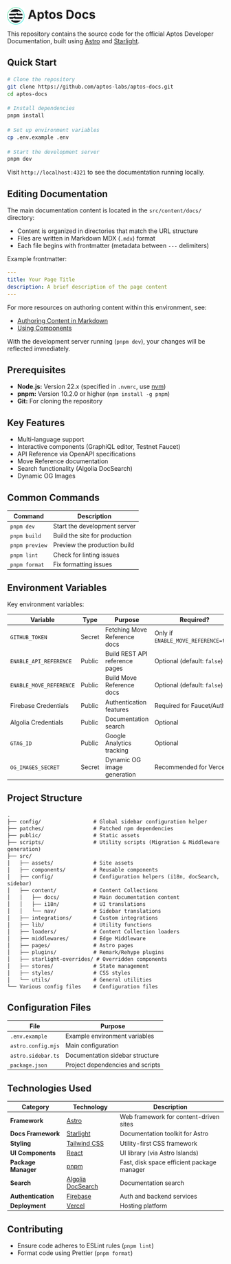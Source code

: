 # <picture style="float:left; margin-right: 8px;"><source media="(prefers-color-scheme: dark)" srcset="./src/assets/aptos-logomark-dark.svg"><img src="./src/assets/aptos-logomark-light.svg" alt="Aptos logo" width="40" height="40"></picture> Aptos Docs

This repository contains the source code for the official Aptos Developer Documentation, built using [Astro](https://astro.build/) and [Starlight](https://starlight.astro.build/).

## Quick Start

```bash
# Clone the repository
git clone https://github.com/aptos-labs/aptos-docs.git
cd aptos-docs

# Install dependencies
pnpm install

# Set up environment variables
cp .env.example .env

# Start the development server
pnpm dev
```

Visit `http://localhost:4321` to see the documentation running locally.

## Editing Documentation

The main documentation content is located in the `src/content/docs/` directory:

- Content is organized in directories that match the URL structure
- Files are written in Markdown MDX (`.mdx`) format
- Each file begins with frontmatter (metadata between `---` delimiters)

Example frontmatter:

```yaml
---
title: Your Page Title
description: A brief description of the page content
---
```

For more resources on authoring content within this environment, see:

- [Authoring Content in Markdown](https://starlight.astro.build/guides/authoring-content/)
- [Using Components](https://starlight.astro.build/components/using-components/)

With the development server running (`pnpm dev`), your changes will be reflected immediately.

## Prerequisites

- **Node.js:** Version 22.x (specified in `.nvmrc`, use [nvm](https://github.com/nvm-sh/nvm))
- **pnpm:** Version 10.2.0 or higher (`npm install -g pnpm`)
- **Git:** For cloning the repository

## Key Features

- Multi-language support
- Interactive components (GraphiQL editor, Testnet Faucet)
- API Reference via OpenAPI specifications
- Move Reference documentation
- Search functionality (Algolia DocSearch)
- Dynamic OG Images

## Common Commands

| Command        | Description                   |
| -------------- | ----------------------------- |
| `pnpm dev`     | Start the development server  |
| `pnpm build`   | Build the site for production |
| `pnpm preview` | Preview the production build  |
| `pnpm lint`    | Check for linting issues      |
| `pnpm format`  | Fix formatting issues         |

## Environment Variables

Key environment variables:

| Variable                | Type   | Purpose                        | Required?                            |
| ----------------------- | ------ | ------------------------------ | ------------------------------------ |
| `GITHUB_TOKEN`          | Secret | Fetching Move Reference docs   | Only if `ENABLE_MOVE_REFERENCE=true` |
| `ENABLE_API_REFERENCE`  | Public | Build REST API reference pages | Optional (default: `false`)          |
| `ENABLE_MOVE_REFERENCE` | Public | Build Move Reference docs      | Optional (default: `false`)          |
| Firebase Credentials    | Public | Authentication features        | Required for Faucet/Auth             |
| Algolia Credentials     | Public | Documentation search           | Optional                             |
| `GTAG_ID`               | Public | Google Analytics tracking      | Optional                             |
| `OG_IMAGES_SECRET`      | Secret | Dynamic OG image generation    | Recommended for Vercel               |

## Project Structure

```
.
├── config/                 # Global sidebar configuration helper
├── patches/                # Patched npm dependencies
├── public/                 # Static assets
├── scripts/                # Utility scripts (Migration & Middleware generation)
├── src/
│   ├── assets/             # Site assets
│   ├── components/         # Reusable components
│   ├── config/             # Configuration helpers (i18n, docSearch, sidebar)
│   ├── content/            # Content Collections
│   │   ├── docs/           # Main documentation content
│   │   ├── i18n/           # UI translations
│   │   └── nav/            # Sidebar translations
│   ├── integrations/       # Custom integrations
│   ├── lib/                # Utility functions
│   ├── loaders/            # Content Collection loaders
│   ├── middlewares/        # Edge Middleware
│   ├── pages/              # Astro pages
│   ├── plugins/            # Remark/Rehype plugins
│   ├── starlight-overrides/ # Overridden components
│   ├── stores/             # State management
│   ├── styles/             # CSS styles
│   └── utils/              # General utilities
└── Various config files    # Configuration files
```

## Configuration Files

| File               | Purpose                          |
| ------------------ | -------------------------------- |
| `.env.example`     | Example environment variables    |
| `astro.config.mjs` | Main configuration               |
| `astro.sidebar.ts` | Documentation sidebar structure  |
| `package.json`     | Project dependencies and scripts |

## Technologies Used

| Category            | Technology                                          | Description                                |
| ------------------- | --------------------------------------------------- | ------------------------------------------ |
| **Framework**       | [Astro](https://astro.build/)                       | Web framework for content-driven sites     |
| **Docs Framework**  | [Starlight](https://starlight.astro.build/)         | Documentation toolkit for Astro            |
| **Styling**         | [Tailwind CSS](https://tailwindcss.com/)            | Utility-first CSS framework                |
| **UI Components**   | [React](https://react.dev/)                         | UI library (via Astro Islands)             |
| **Package Manager** | [pnpm](https://pnpm.io/)                            | Fast, disk space efficient package manager |
| **Search**          | [Algolia DocSearch](https://docsearch.algolia.com/) | Documentation search                       |
| **Authentication**  | [Firebase](https://firebase.google.com/)            | Auth and backend services                  |
| **Deployment**      | [Vercel](https://vercel.com/)                       | Hosting platform                           |

## Contributing

- Ensure code adheres to ESLint rules (`pnpm lint`)
- Format code using Prettier (`pnpm format`)
